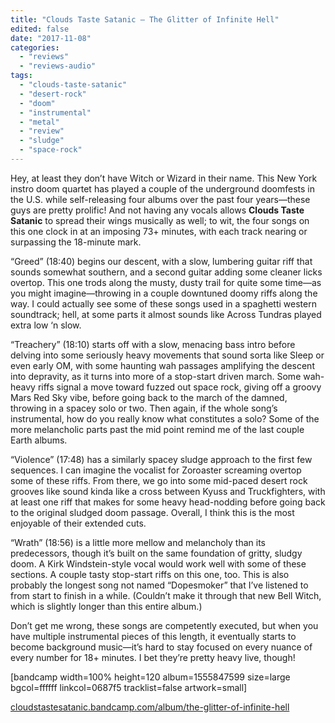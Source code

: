 ```yaml
---
title: "Clouds Taste Satanic – The Glitter of Infinite Hell"
edited: false
date: "2017-11-08"
categories:
  - "reviews"
  - "reviews-audio"
tags:
  - "clouds-taste-satanic"
  - "desert-rock"
  - "doom"
  - "instrumental"
  - "metal"
  - "review"
  - "sludge"
  - "space-rock"
---
```


Hey, at least they don’t have Witch or Wizard in their name. This New York instro doom quartet has played a couple of the underground doomfests in the U.S. while self-releasing four albums over the past four years—these guys are pretty prolific! And not having any vocals allows **Clouds Taste Satanic** to spread their wings musically as well; to wit, the four songs on this one clock in at an imposing 73+ minutes, with each track nearing or surpassing the 18-minute mark.

“Greed” (18:40) begins our descent, with a slow, lumbering guitar riff that sounds somewhat southern, and a second guitar adding some cleaner licks overtop. This one trods along the musty, dusty trail for quite some time—as you might imagine—throwing in a couple downtuned doomy riffs along the way. I could actually see some of these songs used in a spaghetti western soundtrack; hell, at some parts it almost sounds like Across Tundras played extra low ‘n slow.

“Treachery” (18:10) starts off with a slow, menacing bass intro before delving into some seriously heavy movements that sound sorta like Sleep or even early OM, with some haunting wah passages amplifying the descent into depravity, as it turns into more of a stop-start driven march. Some wah-heavy riffs signal a move toward fuzzed out space rock, giving off a groovy Mars Red Sky vibe, before going back to the march of the damned, throwing in a spacey solo or two. Then again, if the whole song’s instrumental, how do you really know what constitutes a solo? Some of the more melancholic parts past the mid point remind me of the last couple Earth albums.

“Violence” (17:48) has a similarly spacey sludge approach to the first few sequences. I can imagine the vocalist for Zoroaster screaming overtop some of these riffs. From there, we go into some mid-paced desert rock grooves like sound kinda like a cross between Kyuss and Truckfighters, with at least one riff that makes for some heavy head-nodding before going back to the original sludged doom passage. Overall, I think this is the most enjoyable of their extended cuts.

“Wrath” (18:56) is a little more mellow and melancholy than its predecessors, though it’s built on the same foundation of gritty, sludgy doom. A Kirk Windstein-style vocal would work well with some of these sections. A couple tasty stop-start riffs on this one, too. This is also probably the longest song not named “Dopesmoker” that I’ve listened to from start to finish in a while. (Couldn’t make it through that new Bell Witch, which is slightly longer than this entire album.)

Don’t get me wrong, these songs are competently executed, but when you have multiple instrumental pieces of this length, it eventually starts to become background music—it’s hard to stay focused on every nuance of every number for 18+ minutes. I bet they’re pretty heavy live, though!

\[bandcamp width=100% height=120 album=1555847599 size=large bgcol=ffffff linkcol=0687f5 tracklist=false artwork=small\]

[cloudstastesatanic.bandcamp.com/album/the-glitter-of-infinite-hell](https://cloudstastesatanic.bandcamp.com/album/the-glitter-of-infinite-hell)
